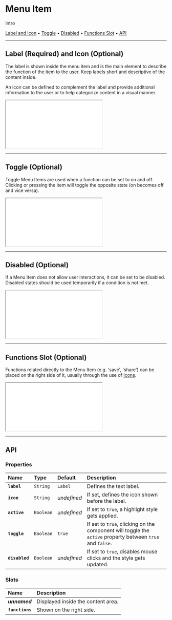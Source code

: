 # Menu Item

Intro

[Label and Icon](components/menu-item#label-and-icon) • [Toggle](components/menu-item#toggle) • [Disabled](components/menu-item#disabled) • [Functions Slot](components/menu-item#functions-slot) • [API](components/menu-item#api)

---

## Label (Required) and Icon (Optional)

The label is shown inside the menu item and is the main element to describe the function of the item to the user. Keep labels short and descriptive of the content inside.

An icon can be defined to complement the label and provide additional information to the user or to help categorize content in a visual manner.

<iframe src="./assets/docs/components/menu-item/label-and-icon.html"></iframe>

---

## Toggle (Optional)

Toggle Menu Items are used when a function can be set to on and off. Clicking or pressing the item will toggle the opposite state (on becomes off and vice versa).

<iframe src="./assets/docs/components/menu-item/toggle.html"></iframe>

---

## Disabled (Optional)

If a Menu Item does not allow user interactions, it can be set to be disabled. Disabled states should be used temporarily if a condition is not met.

<iframe src="./assets/docs/components/menu-item/disabled.html"></iframe>


---

## Functions Slot (Optional)

Functions related directly to the Menu Item (e.g. 'save', 'share') can be placed on the right side of it, usually through the use of [Icons]('./components/icon').

<iframe src="./assets/docs/components/menu-item/functions-slot.html"></iframe>

---

## API

### Properties

| Name | Type | Default | Description |
| :-- | :-- | :-- | :-- |
| **`label`** | `String` | `Label` | Defines the text label. |
| **`icon`** | `String` | _undefined_ | If set, defines the icon shown before the label. |
| **`active`** | `Boolean` | _undefined_ | If set to `true`, a highlight style gets applied. |
| **`toggle`** | `Boolean` | `true` | If set to `true`, clicking on the component will toggle the `active` property between `true` and `false`. |
| **`disabled`** | `Boolean` | _undefined_ | If set to `true`, disables mouse clicks and the style gets updated. |

### Slots

| Name | Description |
| :-- | :-- |
| **_unnamed_** | Displayed inside the content area. |
| **`functions`** | Shown on the right side. |